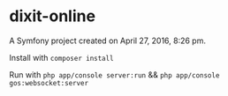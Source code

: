 dixit-online
============

A Symfony project created on April 27, 2016, 8:26 pm.

Install with `composer install`  
  
Run with `php app/console server:run` && `php app/console gos:websocket:server`